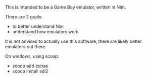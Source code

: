 This is intended to be a Game Boy emulator, written in Nim.

There are 2 goals:
- to better understand Nim
- understand how emulators work

It is not advised to actually use this software, there are likely better
emulators out there.

On windows, using scoop:
  * scoop add extras
  * scoop install sdl2
